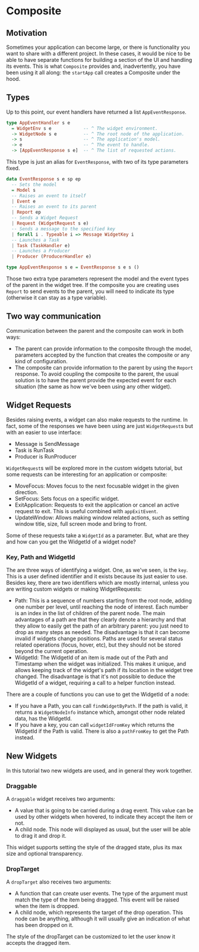 # Composite

## Motivation

Sometimes your application can become large, or there is functionality you want
to share with a different project. In these cases, it would be nice to be able
to have separate functions for building a section of the UI and handling its
events. This is what `Composite` provides and, inadvertently, you have been
using it all along: the `startApp` call creates a Composite under the hood.

## Types

Up to this point, our event handlers have returned a list `AppEventResponse`.

```haskell
type AppEventHandler s e
  = WidgetEnv s e            -- ^ The widget environment.
  -> WidgetNode s e          -- ^ The root node of the application.
  -> s                       -- ^ The application's model.
  -> e                       -- ^ The event to handle.
  -> [AppEventResponse s e]  -- ^ The list of requested actions.
```

This type is just an alias for `EventResponse`, with two of its type parameters
fixed.

```haskell
data EventResponse s e sp ep
  -- Sets the model
  = Model s
  -- Raises an event to itself
  | Event e
  -- Raises an event to its parent
  | Report ep
  -- Sends a Widget Request
  | Request (WidgetRequest s e)
  -- Sends a message to the specified key
  | forall i . Typeable i => Message WidgetKey i
  -- Launches a Task
  | Task (TaskHandler e)
  -- Launches a Producer
  | Producer (ProducerHandler e)

type AppEventResponse s e = EventResponse s e s ()
```

Those two extra type parameters represent the model and the event types of the
parent in the widget tree. If the composite you are creating uses `Report` to
send events to the parent, you will need to indicate its type (otherwise it can
stay as a type variable).

## Two way communication

Communication between the parent and the composite can work in both ways:

- The parent can provide information to the composite through the model,
  parameters accepted by the function that creates the composite or any kind of
  configuration.
- The composite can provide information to the parent by using the `Report`
  response. To avoid coupling the composite to the parent, the usual solution
  is to have the parent provide the expected event for each situation (the same
  as how we've been using any other widget).

## Widget Requests

Besides raising events, a widget can also make requests to the runtime. In fact,
some of the responses we have been using are just `WidgetRequest`s but with an
easier to use interface:

- Message is SendMessage
- Task is RunTask
- Producer is RunProducer

`WidgetRequest`s will be explored more in the custom widgets tutorial, but some
requests can be interesting for an application or composite:

- MoveFocus: Moves focus to the next focusable widget in the given direction.
- SetFocus: Sets focus on a specific widget.
- ExitApplication: Requests to exit the application or cancel an active request
  to exit. This is useful combined with `appExitEvent`.
- UpdateWindow: Allows making window related actions, such as setting window
  title, size, full screen mode and bring to front.

Some of these requests take a `WidgetId` as a parameter. But, what are they and
how can you get the WidgetId of a widget node?

### Key, Path and WidgetId

The are three ways of identifying a widget. One, as we've seen, is the `key`.
This is a user defined identifier and it exists because its just easier to use.
Besides key, there are two identifiers which are mostly internal, unless you are
writing custom widgets or making WidgetRequests:

- Path: This is a sequence of numbers starting from the root node, adding one
  number per level, until reaching the node of interest. Each number is an index
  in the list of children of the parent node. The main advantages of a path are
  that they clearly denote a hierarchy and that they allow to easily get the
  path of an arbitrary parent: you just need to drop as many steps as needed.
  The disadvantage is that it can become invalid if widgets change positions.
  Paths are used for several status related operations (focus, hover, etc), but
  they should not be stored beyond the current operation.
- WidgetId: The WidgetId of an item is made out of the Path and Timestamp when
  the widget was initialized. This makes it unique, and allows keeping track of
  the widget's path if its location in the widget tree changed. The disadvantage
  is that it's not possible to deduce the WidgetId of a widget, requiring a call
  to a helper function instead.

There are a couple of functions you can use to get the WidgetId of a node:

- If you have a Path, you can call `findWidgetByPath`. If the path is valid, it
  returns a `WidgetNodeInfo` instance which, amongst other node related data,
  has the WidgetId.
- If you have a key, you can call `widgetIdFromKey` which returns the WidgetId
  if the Path is valid. There is also a `pathFromKey` to get the Path instead.

## New Widgets

In this tutorial two new widgets are used, and in general they work together.

### Draggable

A `draggable` widget receives two arguments:

- A value that is going to be carried during a drag event. This value can be
  used by other widgets when hovered, to indicate they accept the item or not.
- A child node. This node will displayed as usual, but the user will be able to
  drag it and drop it.

This widget supports setting the style of the dragged state, plus its max size
and optional transparency.

### DropTarget

A `dropTarget` also receives two arguments:

- A function that can create user events. The type of the argument must match
  the type of the item being dragged. This event will be raised when the item is
  dropped.
- A child node, which represents the target of the drop operation. This node can
  be anything, although it will usually give an indication of what has been
  dropped on it.

The style of the dropTarget can be customized to let the user know it accepts
the dragged item.
